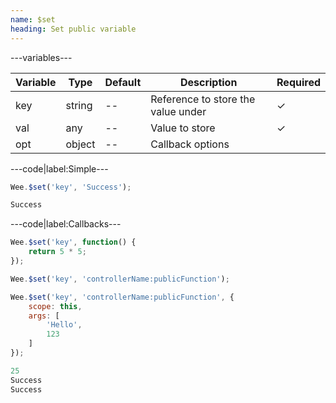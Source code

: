 ```yaml
---
name: $set
heading: Set public variable
---
```


---variables---

| Variable | Type   | Default | Description                        | Required |
| -------- | ------ | ------- | ---------------------------------- | -------- |
| key      | string | --      | Reference to store the value under | &#10003; |
| val      | any    | --      | Value to store                     | &#10003; |
| opt      | object | --      | Callback options                   |          |

---code|label:Simple---

```javascript
Wee.$set('key', 'Success');
```

```javascript
Success
```

---code|label:Callbacks---

```javascript
Wee.$set('key', function() {
	return 5 * 5;
});

Wee.$set('key', 'controllerName:publicFunction');

Wee.$set('key', 'controllerName:publicFunction', {
	scope: this,
	args: [
		'Hello',
		123
	]
});
```

```javascript
25
Success
Success
```